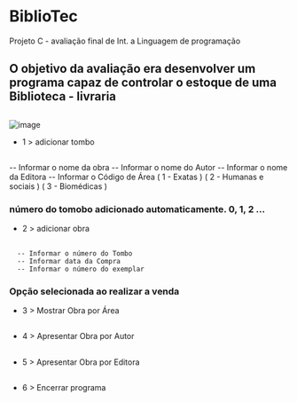 # BiblioTec
 Projeto C - avaliação final de Int. a Linguagem de programação

 ## O objetivo da avaliação era desenvolver um programa capaz de controlar o estoque de uma Biblioteca - livraria
 ##

   ![image](https://user-images.githubusercontent.com/82674117/138096748-a0b725bf-b463-4b83-b995-801ef8147b75.png)

 - 1 > adicionar tombo
 ##
  -- Informar o nome da obra
  -- Informar o nome do Autor
  -- Informar o nome da Editora
  -- Informar o Código de Área
          ( 1 - Exatas )
          ( 2 - Humanas e sociais )
          ( 3 - Biomédicas )
  ### número do tomobo adicionado automaticamente. 0, 1, 2 ...
  
   -  2 > adicionar obra
   ##
      -- Informar o número do Tombo
      -- Informar data da Compra
      -- Informar o número do exemplar
   ### Opção selecionada ao realizar a venda
  
  - 3 > Mostrar Obra por Área
   ##
  -  4 > Apresentar Obra por Autor
   ##
  -  5 > Apresentar Obra por Editora
   ##
  -  6 > Encerrar programa
